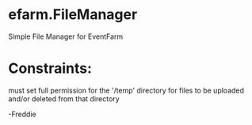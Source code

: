 # efarm.FileManager
Simple File Manager for EventFarm

# Constraints:
must set full permission for the '/temp' directory for files to be uploaded and/or deleted from that directory

-Freddie

